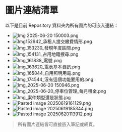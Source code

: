 # 圖片連結清單

以下是目前 Repository 資料夾內所有圖片的可嵌入連結：

- ![Img 2025-06-20 150003.png](https://gailchang.github.io/ObsidianImage/Repository/Img%202025-06-20%20150003.png)
- ![Img152942_承租人提交繳費情形.png](https://gailchang.github.io/ObsidianImage/Repository/Img152942_%E6%89%BF%E7%A7%9F%E4%BA%BA%E6%8F%90%E4%BA%A4%E7%B9%B3%E8%B2%BB%E6%83%85%E5%BD%A2.png)
- ![Img_153230_發現年度區間.png](https://gailchang.github.io/ObsidianImage/Repository/Img_153230_%E7%99%BC%E7%8F%BE%E5%B9%B4%E5%BA%A6%E5%8D%80%E9%96%93.png)
- ![Img_154131_占用地籍搜尋.png](https://gailchang.github.io/ObsidianImage/Repository/Img_154131_%E5%8D%A0%E7%94%A8%E5%9C%B0%E7%B1%8D%E6%90%9C%E5%B0%8B.png)
- ![Img_161838_電號.png](https://gailchang.github.io/ObsidianImage/Repository/Img_161838_%E9%9B%BB%E8%99%9F.png)
- ![Img_163620_電表基本資訊.png](https://gailchang.github.io/ObsidianImage/Repository/Img_163620_%E9%9B%BB%E8%A1%A8%E5%9F%BA%E6%9C%AC%E8%B3%87%E8%A8%8A.png)
- ![Img_165844_自用照明用電.png](https://gailchang.github.io/ObsidianImage/Repository/Img_165844_%E8%87%AA%E7%94%A8%E7%85%A7%E6%98%8E%E7%94%A8%E9%9B%BB.png)
- ![Img_174544_沒有這個功能要用的.png](https://gailchang.github.io/ObsidianImage/Repository/Img_174544_%E6%B2%92%E6%9C%89%E9%80%99%E5%80%8B%E5%8A%9F%E8%83%BD%E8%A6%81%E7%94%A8%E7%9A%84.png)
- ![Img_2025-06-20 150946.png](https://gailchang.github.io/ObsidianImage/Repository/Img_2025-06-20%20150946.png)
- ![Img_2025-06-20_停車位管理_每月租金.png](https://gailchang.github.io/ObsidianImage/Repository/Img_2025-06-20_%E5%81%9C%E8%BB%8A%E4%BD%8D%E7%AE%A1%E7%90%86_%E6%AF%8F%E6%9C%88%E7%A7%9F%E9%87%91.png)
- ![Img_案件類型還是狀態.jpg](https://gailchang.github.io/ObsidianImage/Repository/Img_%E6%A1%88%E4%BB%B6%E9%A1%9E%E5%9E%8B%E9%82%84%E6%98%AF%E7%8B%80%E6%85%8B.jpg)
- ![Pasted image 20250619161129.png](https://gailchang.github.io/ObsidianImage/Repository/Pasted%20image%2020250619161129.png)
- ![Pasted image 20250619185344.png](https://gailchang.github.io/ObsidianImage/Repository/Pasted%20image%2020250619185344.png)
- ![Pasted image 20250620113912.png](https://gailchang.github.io/ObsidianImage/Repository/Pasted%20image%2020250620113912.png)

> 所有圖片連結皆可直接嵌入筆記或網頁。
